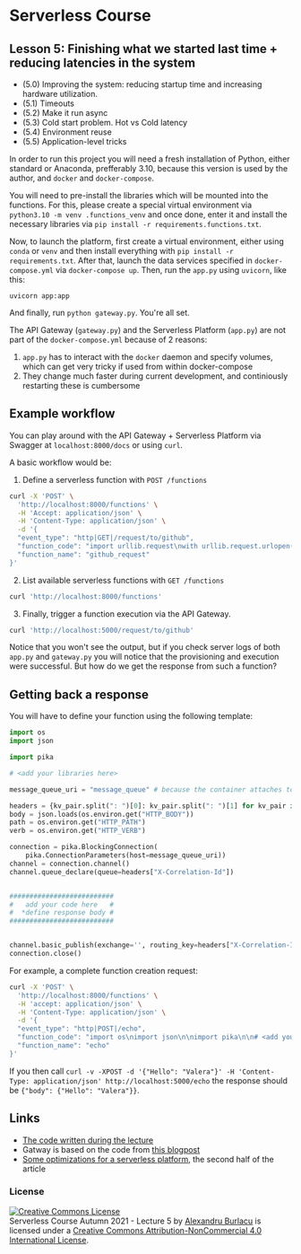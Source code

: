 # Serverless Course

## Lesson 5: Finishing what we started last time + reducing latencies in the system

- (5.0) Improving the system: reducing startup time and increasing hardware utilization.
- (5.1) Timeouts
- (5.2) Make it run async
- (5.3) Cold start problem. Hot vs Cold latency
- (5.4) Environment reuse
- (5.5) Application-level tricks


In order to run this project you will need a fresh installation of Python, either standard or Anaconda, prefferably 3.10, because this version is used by the author, and `docker` and `docker-compose`.

You will need to pre-install the libraries which will be mounted into the functions. For this, please create a special virtual environment via `python3.10 -m venv .functions_venv` and once done, enter it and install the necessary libraries via `pip install -r requirements.functions.txt`.

Now, to launch the platform, first create a virtual environment, either using `conda` or `venv` and then install everything with `pip install -r requirements.txt`. After that, launch the data services specified in `docker-compose.yml` via `docker-compose up`. Then, run the `app.py` using `uvicorn`, like this:

```
uvicorn app:app
```

And finally, run `python gateway.py`. You're all set.

The API Gateway (`gateway.py`) and the Serverless Platform (`app.py`) are not part of the `docker-compose.yml` because of 2 reasons:
1. `app.py` has to interact with the `docker` daemon and specify volumes, which can get very tricky if used from within docker-compose
2. They change much faster during current development, and continiously restarting these is cumbersome


## Example workflow

You can play around with the API Gateway + Serverless Platform via Swagger at `localhost:8000/docs` or using `curl`.

A basic workflow would be:
1. Define a serverless function with `POST /functions`
```bash
curl -X 'POST' \
  'http://localhost:8000/functions' \
  -H 'Accept: application/json' \
  -H 'Content-Type: application/json' \
  -d '{
  "event_type": "http|GET|/request/to/github",
  "function_code": "import urllib.request\nwith urllib.request.urlopen('\''http://www.python.org/'\'') as f:\n    print(f.read().decode('\''utf-8'\''))",
  "function_name": "github_request"
}'
```
2. List available serverless functions with `GET /functions`
```bash
curl 'http://localhost:8000/functions'
```
3. Finally, trigger a function execution via the API Gateway.
```bash
curl 'http://localhost:5000/request/to/github'
```

Notice that you won't see the output, but if you check server logs of both `app.py` and `gateway.py` you will notice that the provisioning and execution were successful.
But how do we get the response from such a function?

## Getting back a response

You will have to define your function using the following template:

```python
import os
import json

import pika

# <add your libraries here>

message_queue_uri = "message_queue" # because the container attaches to the network defined for data services

headers = {kv_pair.split(": ")[0]: kv_pair.split(": ")[1] for kv_pair in os.environ.get("HTTP_HEADER").splitlines()}
body = json.loads(os.environ.get("HTTP_BODY"))
path = os.environ.get("HTTP_PATH")
verb = os.environ.get("HTTP_VERB")

connection = pika.BlockingConnection(
    pika.ConnectionParameters(host=message_queue_uri))
channel = connection.channel()
channel.queue_declare(queue=headers["X-Correlation-Id"])


##########################
#   add your code here   #
#  *define response body #
##########################


channel.basic_publish(exchange='', routing_key=headers["X-Correlation-Id"], body=json.dumps(body)) # <- this response body, always make sure it's a str or bytes
connection.close()
```

For example, a complete function creation request:
```bash
curl -X 'POST' \
  'http://localhost:8000/functions' \
  -H 'accept: application/json' \
  -H 'Content-Type: application/json' \
  -d '{
  "event_type": "http|POST|/echo",
  "function_code": "import os\nimport json\n\nimport pika\n\n# <add your libraries here>\n\nmessage_queue_uri = \"message_queue\"\n\nheaders = {kv_pair.split(\": \")[0]: kv_pair.split(\": \")[1] for kv_pair in os.environ.get(\"HTTP_HEADER\").splitlines()}\nbody = json.loads(os.environ.get(\"HTTP_BODY\"))\npath = os.environ.get(\"HTTP_PATH\")\nverb = os.environ.get(\"HTTP_VERB\")\n\nconnection = pika.BlockingConnection(\n    pika.ConnectionParameters(host=message_queue_uri))\nchannel = connection.channel()\nchannel.queue_declare(queue=headers[\"X-Correlation-Id\"])\n\n\n##########################\n#   add your code here   #\n#  *define response body #\n##########################\n\n\nchannel.basic_publish(exchange='\'''\'', routing_key=headers[\"X-Correlation-Id\"], body=json.dumps(body)) # <- this response body\nconnection.close()\n",
  "function_name": "echo"
}'
```

If you then call `curl -v -XPOST -d '{"Hello": "Valera"}' -H 'Content-Type: application/json' http://localhost:5000/echo` the response should be `{"body": {"Hello": "Valera"}}`.



## Links

- [The code written during the lecture](https://github.com/AlexandruBurlacu/ServerlessCourseAutumn2021/tree/lesson-5-it-works-but-no-libs)
- Gatway is based on the code from [this blogpost](https://mleue.com/posts/simple-python-tcp-server/)
- [Some optimizations for a serverless platform](https://tomasz.janczuk.org/2018/03/how-to-build-your-own-serverless-platform.html), the second half of the article


### License

<a rel="license" href="http://creativecommons.org/licenses/by-nc/4.0/"><img alt="Creative Commons License" style="border-width:0" src="https://i.creativecommons.org/l/by-nc/4.0/88x31.png" /></a><br /><span xmlns:dct="http://purl.org/dc/terms/" href="http://purl.org/dc/dcmitype/Collection" property="dct:title" rel="dct:type">Serverless Course Autumn 2021 - Lecture 5</span> by <a xmlns:cc="http://creativecommons.org/ns#" href="alexandruburlacu.github.io" property="cc:attributionName" rel="cc:attributionURL">Alexandru Burlacu</a> is licensed under a <a rel="license" href="http://creativecommons.org/licenses/by-nc/4.0/">Creative Commons Attribution-NonCommercial 4.0 International License</a>.

